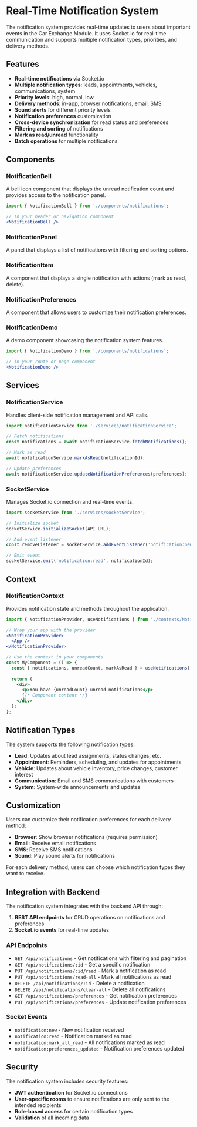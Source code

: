 # Real-Time Notification System

The notification system provides real-time updates to users about important events in the Car Exchange Module. It uses Socket.io for real-time communication and supports multiple notification types, priorities, and delivery methods.

## Features

- **Real-time notifications** via Socket.io
- **Multiple notification types**: leads, appointments, vehicles, communications, system
- **Priority levels**: high, normal, low
- **Delivery methods**: in-app, browser notifications, email, SMS
- **Sound alerts** for different priority levels
- **Notification preferences** customization
- **Cross-device synchronization** for read status and preferences
- **Filtering and sorting** of notifications
- **Mark as read/unread** functionality
- **Batch operations** for multiple notifications

## Components

### NotificationBell

A bell icon component that displays the unread notification count and provides access to the notification panel.

```jsx
import { NotificationBell } from './components/notifications';

// In your header or navigation component
<NotificationBell />
```

### NotificationPanel

A panel that displays a list of notifications with filtering and sorting options.

### NotificationItem

A component that displays a single notification with actions (mark as read, delete).

### NotificationPreferences

A component that allows users to customize their notification preferences.

### NotificationDemo

A demo component showcasing the notification system features.

```jsx
import { NotificationDemo } from './components/notifications';

// In your route or page component
<NotificationDemo />
```

## Services

### NotificationService

Handles client-side notification management and API calls.

```javascript
import notificationService from './services/notificationService';

// Fetch notifications
const notifications = await notificationService.fetchNotifications();

// Mark as read
await notificationService.markAsRead(notificationId);

// Update preferences
await notificationService.updateNotificationPreferences(preferences);
```

### SocketService

Manages Socket.io connection and real-time events.

```javascript
import socketService from './services/socketService';

// Initialize socket
socketService.initializeSocket(API_URL);

// Add event listener
const removeListener = socketService.addEventListener('notification:new', handleNewNotification);

// Emit event
socketService.emit('notification:read', notificationId);
```

## Context

### NotificationContext

Provides notification state and methods throughout the application.

```jsx
import { NotificationProvider, useNotifications } from './contexts/NotificationContext';

// Wrap your app with the provider
<NotificationProvider>
  <App />
</NotificationProvider>

// Use the context in your components
const MyComponent = () => {
  const { notifications, unreadCount, markAsRead } = useNotifications();
  
  return (
    <div>
      <p>You have {unreadCount} unread notifications</p>
      {/* Component content */}
    </div>
  );
};
```

## Notification Types

The system supports the following notification types:

- **Lead**: Updates about lead assignments, status changes, etc.
- **Appointment**: Reminders, scheduling, and updates for appointments
- **Vehicle**: Updates about vehicle inventory, price changes, customer interest
- **Communication**: Email and SMS communications with customers
- **System**: System-wide announcements and updates

## Customization

Users can customize their notification preferences for each delivery method:

- **Browser**: Show browser notifications (requires permission)
- **Email**: Receive email notifications
- **SMS**: Receive SMS notifications
- **Sound**: Play sound alerts for notifications

For each delivery method, users can choose which notification types they want to receive.

## Integration with Backend

The notification system integrates with the backend API through:

1. **REST API endpoints** for CRUD operations on notifications and preferences
2. **Socket.io events** for real-time updates

### API Endpoints

- `GET /api/notifications` - Get notifications with filtering and pagination
- `GET /api/notifications/:id` - Get a specific notification
- `PUT /api/notifications/:id/read` - Mark a notification as read
- `PUT /api/notifications/read-all` - Mark all notifications as read
- `DELETE /api/notifications/:id` - Delete a notification
- `DELETE /api/notifications/clear-all` - Delete all notifications
- `GET /api/notifications/preferences` - Get notification preferences
- `PUT /api/notifications/preferences` - Update notification preferences

### Socket Events

- `notification:new` - New notification received
- `notification:read` - Notification marked as read
- `notification:mark_all_read` - All notifications marked as read
- `notification:preferences_updated` - Notification preferences updated

## Security

The notification system includes security features:

- **JWT authentication** for Socket.io connections
- **User-specific rooms** to ensure notifications are only sent to the intended recipients
- **Role-based access** for certain notification types
- **Validation** of all incoming data
